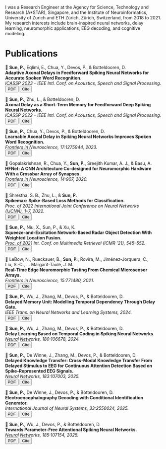 
I was a Research Engineer at the Agency for Science, Technology and Research (A*STAR), Singapore, and the Institute of Neuroinformatics, University of Zurich and ETH Zürich, Zürich, Switzerland, from 2018 to 2021. My research interests include brain-inspired neural networks, delay learning, neuromorphic applications, EEG decoding, and cognitive modeling.

Publications
======
<!-- Publications for Pengfei Sun -->
<!-- 1. Adaptive Axonal Delays (ICASSP 2023) -->
📄 <strong>Sun, P.</strong>, Eqlimi, E., Chua, Y., Devos, P., &amp; Botteldooren, D.  
<strong>Adaptive Axonal Delays in Feedforward Spiking Neural Networks for Accurate Spoken Word Recognition.</strong>  
<em>ICASSP 2023 – IEEE Intl. Conf. on Acoustics, Speech and Signal Processing.</em>  
<a href="https://doi.org/10.1109/ICASSP49357.2023.10094768" target="_blank"><button>PDF</button></a>
<button onclick="showBibtex('bib1')">Cite</button>
<div id="bib1" style="display:none; position:fixed; top:20%; left:50%; transform:translateX(-50%); background:#fff; border:1px solid #ccc; padding:1em; z-index:100; max-width:600px;">
  <pre id="txt1" style="white-space:pre-wrap;">
@inproceedings{sun2023adaptive,
  title={Adaptive Axonal Delays in Feedforward Spiking Neural Networks for Accurate Spoken Word Recognition},
  author={Sun, Pengfei and Eqlimi, Ehsan and Chua, Yansong and Devos, Paul and Botteldooren, Dick},
  booktitle={ICASSP 2023 – IEEE Intl. Conf. on Acoustics, Speech and Signal Processing},
  year={2023},
  doi={10.1109/ICASSP49357.2023.10094768}
}
  </pre>
  <button onclick="copyBib('txt1')">Copy</button>
  <button onclick="hideBib('bib1')">Close</button>
</div>

<!-- 2. Axonal Delay as Short‑Term Memory (ICASSP 2022) -->
📄 <strong>Sun, P.</strong>, Zhu, L., &amp; Botteldooren, D.  
<strong>Axonal Delay as a Short‑Term Memory for Feedforward Deep Spiking Neural Networks.</strong>  
<em>ICASSP 2022 – IEEE Intl. Conf. on Acoustics, Speech and Signal Processing.</em>  
<a href="https://arxiv.org/abs/2205.02115" target="_blank"><button>PDF</button></a>
<button onclick="showBibtex('bib2')">Cite</button>
<div id="bib2" style="display:none; position:fixed; top:20%; left:50%; transform:translateX(-50%); background:#fff; border:1px solid #ccc; padding:1em; z-index:100; max-width:600px;">
  <pre id="txt2" style="white-space:pre-wrap;">
@article{sun2022axonal,
  title={Axonal Delay as a Short‑Term Memory for Feedforward Deep Spiking Neural Networks},
  author={Sun, Pengfei and Zhu, Longwei and Botteldooren, Dick},
  journal={CoRR},
  volume={abs/2205.02115},
  year={2022},
  url={https://arxiv.org/abs/2205.02115}
}
  </pre>
  <button onclick="copyBib('txt2')">Copy</button>
  <button onclick="hideBib('bib2')">Close</button>
</div>

<!-- 3. Learnable Axonal Delay (Frontiers in Neuroscience 2023) -->
📄 <strong>Sun, P.</strong>, Chua, Y., Devos, P., &amp; Botteldooren, D.  
<strong>Learnable Axonal Delay in Spiking Neural Networks Improves Spoken Word Recognition.</strong>  
<em>Frontiers in Neuroscience, 17:1275944, 2023.</em>  
<a href="https://doi.org/10.3389/fnins.2023.1275944" target="_blank"><button>PDF</button></a>
<button onclick="showBibtex('bib3')">Cite</button>
<div id="bib3" style="display:none; position:fixed; top:20%; left:50%; transform:translateX(-50%); background:#fff; border:1px solid #ccc; padding:1em; z-index:100; max-width:600px;">
  <pre id="txt3" style="white-space:pre-wrap;">
@article{sun2023learnable,
  title={Learnable Axonal Delay in Spiking Neural Networks Improves Spoken Word Recognition},
  author={Sun, Pengfei and Chua, Yansong and Devos, Paul and Botteldooren, Dick},
  journal={Frontiers in Neuroscience},
  volume={17},
  pages={1275944},
  year={2023},
  doi={10.3389/fnins.2023.1275944}
}
  </pre>
  <button onclick="copyBib('txt3')">Copy</button>
  <button onclick="hideBib('bib3')">Close</button>
</div>

<!-- 4. HFNet (Frontiers in Neuroscience 2020) -->
📄 Gopalakrishnan, R., Chua, Y., <strong>Sun, P.</strong>, Sreejith Kumar, A. J., &amp; Basu, A.  
<strong>HFNet: A CNN Architecture Co‑designed for Neuromorphic Hardware With a Crossbar Array of Synapses.</strong>  
<em>Frontiers in Neuroscience, 14:907, 2020.</em>  
<a href="https://doi.org/10.3389/fnins.2020.00907" target="_blank"><button>PDF</button></a>
<button onclick="showBibtex('bib4')">Cite</button>
<div id="bib4" style="display:none; position:fixed; top:20%; left:50%; transform:translateX(-50%); background:#fff; border:1px solid #ccc; padding:1em; z-index:100; max-width:600px;">
  <pre id="txt4" style="white-space:pre-wrap;">
@article{gopalakrishnan2020hfnet,
  title={HFNet: A CNN Architecture Co‐designed for Neuromorphic Hardware With a Crossbar Array of Synapses},
  author={Gopalakrishnan, Roshan and Chua, Yansong and Sun, Pengfei and Sreejith Kumar, Ashish J. and Basu, Arindam},
  journal={Frontiers in Neuroscience},
  volume={14},
  pages={907},
  year={2020},
  doi={10.3389/fnins.2020.00907}
}
  </pre>
  <button onclick="copyBib('txt4')">Copy</button>
  <button onclick="hideBib('bib4')">Close</button>
</div>

<!-- 5. Spikemax (IJCNN 2022) -->
📄 Shrestha, S. B., Zhu, L., &amp; <strong>Sun, P.</strong>  
<strong>Spikemax: Spike‑Based Loss Methods for Classification.</strong>  
<em>Proc. of 2022 International Joint Conference on Neural Networks (IJCNN), 1–7, 2022.</em>  
<a href="https://doi.org/10.1109/IJCNN55064.2022.9892379" target="_blank"><button>PDF</button></a>
<button onclick="showBibtex('bib5')">Cite</button>
<div id="bib5" style="display:none; position:fixed; top:20%; left:50%; transform:translateX(-50%); background:#fff; border:1px solid #ccc; padding:1em; z-index:100; max-width:600px;">
  <pre id="txt5" style="white-space:pre-wrap;">
@inproceedings{shrestha2022spikemax,
  title={Spikemax: Spike‐Based Loss Methods for Classification},
  author={Shrestha, Sumit Bam and Zhu, Longwei and Sun, Pengfei},
  booktitle={2022 International Joint Conference on Neural Networks (IJCNN)},
  pages={1--7},
  year={2022},
  doi={10.1109/IJCNN55064.2022.9892379}
}
  </pre>
  <button onclick="copyBib('txt5')">Copy</button>
  <button onclick="hideBib('bib5')">Close</button>
</div>

<!-- 6. Squeeze-and-Excitation (ICMR 2021) -->
📄 <strong>Sun, P.</strong>, Niu, X., Sun, P., &amp; Xu, K.  
<strong>Squeeze‑and‑Excitation Network‑Based Radar Object Detection With Weighted Location Fusion.</strong>  
<em>Proc. of 2021 Int. Conf. on Multimedia Retrieval (ICMR ’21), 545–552.</em>  
<a href="https://doi.org/10.1145/3460426.3463654" target="_blank"><button>PDF</button></a>
<button onclick="showBibtex('bib6')">Cite</button>
<div id="bib6" style="display:none; position:fixed; top:20%; left:50%; transform:translateX(-50%); background:#fff; border:1px solid #ccc; padding:1em; z-index:100; max-width:600px;">
  <pre id="txt6" style="white-space:pre-wrap;">
@inproceedings{sun2021squeeze,
  title={Squeeze‐and‐Excitation Network‐Based Radar Object Detection With Weighted Location Fusion},
  author={Sun, Pengfei and Niu, Xu and Sun, Pengfei and Xu, Kele},
  booktitle={Proceedings of the 2021 International Conference on Multimedia Retrieval},
  pages={545--552},
  year={2021},
  doi={10.1145/3460426.3463654}
}
  </pre>
  <button onclick="copyBib('txt6')">Copy</button>
  <button onclick="hideBib('bib6')">Close</button>
</div>

<!-- 7. Real-Time Edge Neuromorphic Tasting (Frontiers 2021) -->
📄 LeBow, N., Rueckauer, B., <strong>Sun, P.</strong>, Rovira, M., Jiménez‑Jorquera, C., Liu, S.‑C., … Margarit‑Taulé, J. M.  
<strong>Real‑Time Edge Neuromorphic Tasting From Chemical Microsensor Arrays.</strong>  
<em>Frontiers in Neuroscience, 15:771480, 2021.</em>  
<a href="https://doi.org/10.3389/fnins.2021.771480" target="_blank"><button>PDF</button></a>
<button onclick="showBibtex('bib7')">Cite</button>
<div id="bib7" style="display:none; position:fixed; top:20%; left:50%; transform:translateX(-50%); background:#fff; border:1px solid #ccc; padding:1em; z-index:100; max-width:600px;">
  <pre id="txt7" style="white-space:pre-wrap;">
@article{lebow2021edge,
  title={Real‐Time Edge Neuromorphic Tasting From Chemical Microsensor Arrays},
  author={LeBow, Nicholas and Rueckauer, Bodo and Sun, Pengfei and Rovira, Meritxell and Jiménez‐Jorquera, Cecilia and Liu, Shih‐Chii and Margarit‐Taulé, Josep Maria},
  journal={Frontiers in Neuroscience},
  volume={15},
  pages={771480},
  year={2021},
  doi={10.3389/fnins.2021.771480}
}
  </pre>
  <button onclick="copyBib('txt7')">Copy</button>
  <button onclick="hideBib('bib7')">Close</button>
</div>

<!-- 8. Delayed Memory Unit (TNNLS 2024) -->
📄 <strong>Sun, P.</strong>, Wu, J., Zhang, M., Devos, P., &amp; Botteldooren, D.  
<strong>Delayed Memory Unit: Modelling Temporal Dependency Through Delay Gate.</strong>  
<em>IEEE Trans. on Neural Networks and Learning Systems, 2024.</em>  
<a href="https://arxiv.org/abs/2310.14982" target="_blank"><button>PDF</button></a>
<button onclick="showBibtex('bib8')">Cite</button>
<div id="bib8" style="display:none; position:fixed; top:20%; left:50%; transform:translateX(-50%); background:#fff; border:1px solid #ccc; padding:1em; z-index:100; max-width:600px;">
  <pre id="txt8" style="white-space:pre-wrap;">
@article{sun2024dmu,
  title={Delayed Memory Unit: Modelling Temporal Dependency Through Delay Gate},
  author={Sun, Pengfei and Wu, Jibin and Zhang, Malu and Devos, Paul and Botteldooren, Dick},
  journal={IEEE Transactions on Neural Networks and Learning Systems},
  year={2024},
  url={https://arxiv.org/abs/2310.14982}
}
  </pre>
  <button onclick="copyBib('txt8')">Copy</button>
  <button onclick="hideBib('bib8')">Close</button>
</div>

<!-- 9. Delay Learning Based on Temporal Coding (Neural Networks 180, 2024) -->
📄 <strong>Sun, P.</strong>, Wu, J., Zhang, M., Devos, P., &amp; Botteldooren, D.  
<strong>Delay Learning Based on Temporal Coding in Spiking Neural Networks.</strong>  
<em>Neural Networks, 180:106678, 2024.</em>  
<a href="https://doi.org/10.1016/j.neunet.2024.106678" target="_blank"><button>PDF</button></a>
<button onclick="showBibtex('bib9')">Cite</button>
<div id="bib9" style="display:none; position:fixed; top:20%; left:50%; transform:translateX(-50%); background:#fff; border:1px solid #ccc; padding:1em; z-index:100; max-width:600px;">
  <pre id="txt9" style="white-space:pre-wrap;">
@article{sun2024dl,
  title={Delay Learning Based on Temporal Coding in Spiking Neural Networks},
  author={Sun, Pengfei and Wu, Jibin and Zhang, Malu and Devos, Paul and Botteldooren, Dick},
  journal={Neural Networks},
  volume={180},
  pages={106678},
  year={2024},
  doi={10.1016/j.neunet.2024.106678}
}
  </pre>
  <button onclick="copyBib('txt9')">Copy</button>
  <button onclick="hideBib('bib9')">Close</button>
</div>

<!-- 11. Delayed Knowledge Transfer (Neural Networks 183, 2025) -->
📄 <strong>Sun, P.</strong>, De Winne, J., Zhang, M., Devos, P., &amp; Botteldooren, D.  
<strong>Delayed Knowledge Transfer: Cross‑Modal Knowledge Transfer From Delayed Stimulus to EEG for Continuous Attention Detection Based on Spike‑Represented EEG Signals.</strong>  
<em>Neural Networks, 183:107003, 2025.</em>  
<a href="https://doi.org/10.1016/j.neunet.2025.107003" target="_blank"><button>PDF</button></a>
<button onclick="showBibtex('bib11')">Cite</button>
<div id="bib11" style="display:none; position:fixed; top:20%; left:50%; transform:translateX(-50%); background:#fff; border:1px solid #ccc; padding:1em; z-index:100; max-width:600px;">
  <pre id="txt11" style="white-space:pre-wrap;">
@article{sun2025dkt,
  title={Delayed Knowledge Transfer: Cross‐Modal Knowledge Transfer From Delayed Stimulus to EEG for Continuous Attention Detection Based on Spike‐Represented EEG Signals},
  author={Sun, Pengfei and De Winne, Jorg and Zhang, Malu and Devos, Paul and Botteldooren, Dick},
  journal={Neural Networks},
  volume={183},
  pages={107003},
  year={2025},
  doi={10.1016/j.neunet.2025.107003}
}
  </pre>
  <button onclick="copyBib('txt11')">Copy</button>
  <button onclick="hideBib('bib11')">Close</button>
</div>

<!-- 12. EEG Decoding with Conditional Identification Generator (I. J. Neural Systems 2025) -->
📄 <strong>Sun, P.</strong>, De Winne, J., Devos, P., &amp; Botteldooren, D.  
<strong>Electroencephalography Decoding with Conditional Identification Generator.</strong>  
<em>International Journal of Neural Systems, 33:2550024, 2025.</em>  
<a href="https://doi.org/10.1142/S0129065725500248" target="_blank"><button>PDF</button></a>
<button onclick="showBibtex('bib12')">Cite</button>
<div id="bib12" style="display:none; position:fixed; top:20%; left:50%; transform:translateX(-50%); background:#fff; border:1px solid #ccc; padding:1em; z-index:100; max-width:600px;">
  <pre id="txt12" style="white-space:pre-wrap;">
@article{sun2025eegdecoding,
  title={Electroencephalography Decoding with Conditional Identification Generator},
  author={Sun, Pengfei and De Winne, Jorg and Devos, Paul and Botteldooren, Dick},
  journal={International Journal of Neural Systems},
  volume={33},
  pages={2550024},
  year={2025},
  doi={10.1142/S0129065725500248}
}
  </pre>
  <button onclick="copyBib('txt12')">Copy</button>
  <button onclick="hideBib('bib12')">Close</button>
</div>

<!-- 13. Towards Parameter‑Free Attentional SNNs (Neural Networks 185, 2025) -->
📄 <strong>Sun, P.</strong>, Wu, J., Devos, P., &amp; Botteldooren, D.  
<strong>Towards Parameter‑Free Attentional Spiking Neural Networks.</strong>  
<em>Neural Networks, 185:107154, 2025.</em>  
<a href="https://doi.org/10.1016/j.neunet.2025.107154" target="_blank"><button>PDF</button></a>
<button onclick="showBibtex('bib13')">Cite</button>
<div id="bib13" style="display:none; position:fixed; top:20%; left:50%; transform:translateX(-50%); background:#fff; border:1px solid #ccc; padding:1em; z-index:100; max-width:600px;">
  <pre id="txt13" style="white-space:pre-wrap;">
@article{sun2025parameterfree,
  title={Towards Parameter‐Free Attentional Spiking Neural Networks},
  author={Sun, Pengfei and Wu, Jibin and Devos, Paul and Botteldooren, Dick},
  journal={Neural Networks},
  volume={185},
  pages={107154},
  year={2025},
  doi={10.1016/j.neunet.2025.107154}
}
  </pre>
  <button onclick="copyBib('txt13')">Copy</button>
  <button onclick="hideBib('bib13')">Close</button>
</div>

<!-- JavaScript for all popups -->
<script>
function showBibtex(id){ document.getElementById(id).style.display='block'; }
function hideBib(id){ document.getElementById(id).style.display='none'; }
function copyBib(txtId){
  navigator.clipboard.writeText(document.getElementById(txtId).innerText)
    .then(_=>alert('BibTeX 已复制到剪贴板'));
}
</script>
